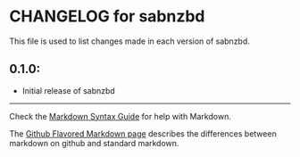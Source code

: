 # CHANGELOG for sabnzbd

This file is used to list changes made in each version of sabnzbd.

## 0.1.0:

* Initial release of sabnzbd

- - - 
Check the [Markdown Syntax Guide](http://daringfireball.net/projects/markdown/syntax) for help with Markdown.

The [Github Flavored Markdown page](http://github.github.com/github-flavored-markdown/) describes the differences between markdown on github and standard markdown.
